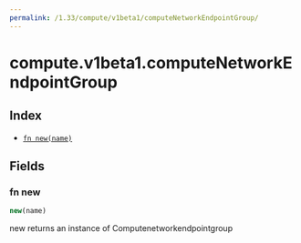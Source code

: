 ```yaml
---
permalink: /1.33/compute/v1beta1/computeNetworkEndpointGroup/
---
```


# compute.v1beta1.computeNetworkEndpointGroup



## Index

* [`fn new(name)`](#fn-new)

## Fields

### fn new

```ts
new(name)
```

new returns an instance of Computenetworkendpointgroup